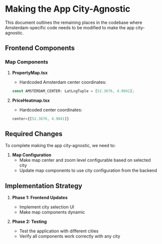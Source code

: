 # Making the App City-Agnostic

This document outlines the remaining places in the codebase where Amsterdam-specific code needs to be modified to make the app city-agnostic.

## Frontend Components

### Map Components
1. **PropertyMap.tsx**
   - Hardcoded Amsterdam center coordinates:
   ```typescript
   const AMSTERDAM_CENTER: LatLngTuple = [52.3676, 4.9041];
   ```

2. **PriceHeatmap.tsx**
   - Hardcoded center coordinates:
   ```typescript
   center={[52.3676, 4.9041]}
   ```

## Required Changes

To complete making the app city-agnostic, we need to:

1. **Map Configuration**
   - Make map center and zoom level configurable based on selected city
   - Update map components to use city configuration from the backend

## Implementation Strategy

1. **Phase 1: Frontend Updates**
   - Implement city selection UI
   - Make map components dynamic

2. **Phase 2: Testing**
   - Test the application with different cities
   - Verify all components work correctly with any city 